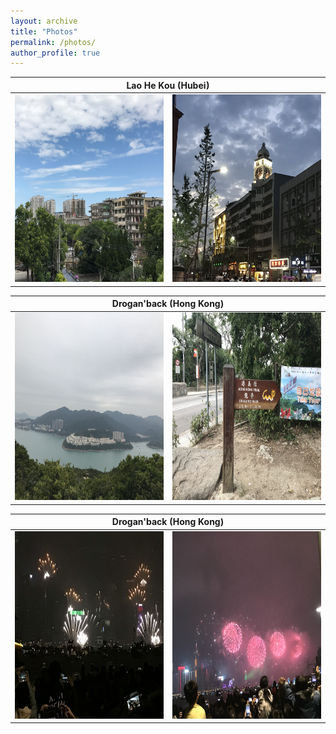 ```yaml
---
layout: archive
title: "Photos"
permalink: /photos/
author_profile: true
---
```

<table>
    <thead>
        <tr>
            <th colspan="2">Lao He Kou (Hubei)</th>
        </tr>
    </thead>
    <tbody>
        <tr>
          <td valign="top"><img src='/images/老河口1.jpg' alt="Lao He Kou1" width=250 height=300/></td>
          <td valign="top"><img src='/images/老河口2.jpg' alt="Lao He Kou2" width=250 height=300/></td>
        </tr>
    </tbody>
</table>

<table>
    <thead>
        <tr>
            <th colspan="2">Drogan'back (Hong Kong)</th>
        </tr>
    </thead>
    <tbody>
        <tr>
          <td valign="top"><img src='/images/龙脊1.jpg'  width=250 height=300/></td>
          <td valign="top"><img src='/images/龙脊2.jpg'  width=250 height=300/></td>
        </tr>
    </tbody>
</table>


<table>
    <thead>
        <tr>
             <th colspan="2">Drogan'back (Hong Kong)</th>
        </tr>
    </thead>
    <tbody>
        <tr>
          <td valign="top"><img src='/images/NewYearEve1.jpg' width=250 height=300/></td>
          <td valign="top"><img src='/images/NewYearEve2.jpg' width=250 height=300/></td>
        </tr>
    </tbody>
</table>


